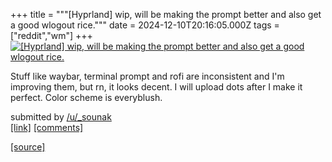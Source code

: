 +++
title = """[Hyprland] wip, will be making the prompt better and also get a good wlogout rice."""
date = 2024-12-10T20:16:05.000Z
tags = ["reddit","wm"]
+++
[![[Hyprland] wip, will be making the prompt better and also get a good wlogout rice.](https://b.thumbs.redditmedia.com/zChYAc9LJTZX9mzRvqLrKNvVl9rd0kz4cpb0NCWiwxA.jpg "[Hyprland] wip, will be making the prompt better and also get a good wlogout rice.")](https://www.reddit.com/r/unixporn/comments/1hbb3x7/hyprland_wip_will_be_making_the_prompt_better_and/)

Stuff like waybar, terminal prompt and rofi are inconsistent and I'm improving them, but rn, it looks decent. I will upload dots after I make it perfect. Color scheme is everyblush.

submitted by [/u/\_sounak](https://www.reddit.com/user/_sounak)  
[\[link\]](https://www.reddit.com/gallery/1hbb3x7) [\[comments\]](https://www.reddit.com/r/unixporn/comments/1hbb3x7/hyprland_wip_will_be_making_the_prompt_better_and/)

[[source]](https://www.reddit.com/r/unixporn/comments/1hbb3x7/hyprland_wip_will_be_making_the_prompt_better_and/)
